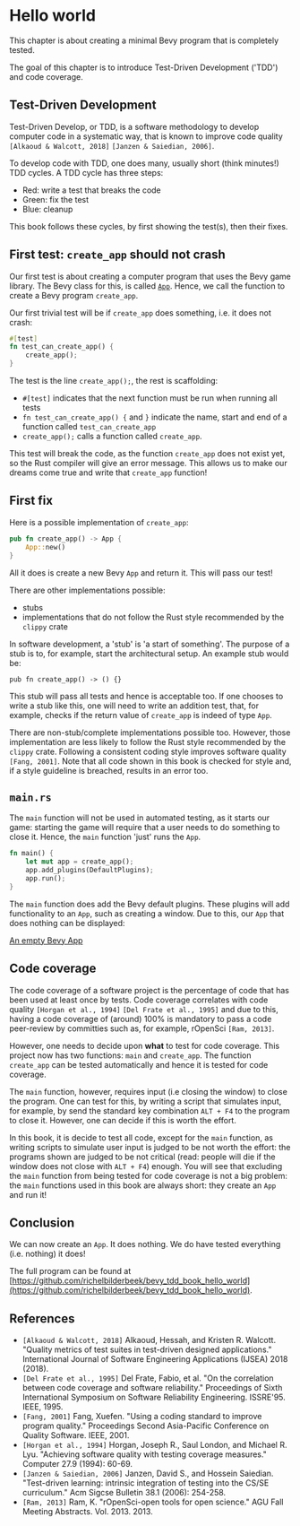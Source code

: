 # Hello world

This chapter is about creating a minimal Bevy program that is completely tested.

The goal of this chapter is to introduce Test-Driven Development ('TDD')
and code coverage.

## Test-Driven Development

Test-Driven Develop, or TDD, is a software methodology to develop
computer code in a systematic way,
that is known to improve code quality `[Alkaoud & Walcott, 2018]`
`[Janzen & Saiedian, 2006]`.

To develop code with TDD, one does many, usually short (think minutes!)
TDD cycles. A TDD cycle has three steps:

- Red: write a test that breaks the code
- Green: fix the test
- Blue: cleanup

This book follows these cycles, by first showing the test(s),
then their fixes.

## First test: `create_app` should not crash

Our first test is about creating a computer program that uses the Bevy game library.
The Bevy class for this, is called [`App`](https://docs.rs/bevy/latest/bevy/app/struct.App.html).
Hence, we call the function to create a Bevy program `create_app`.

Our first trivial test will be if `create_app` does something,
i.e. it does not crash:

```rust
#[test]
fn test_can_create_app() {
    create_app();
}
```

The test is the line `create_app();`, the rest is scaffolding:

- `#[test]` indicates that the next function must be run when running all tests
- `fn test_can_create_app() {` and `}` indicate the name, start and end of
  a function called `test_can_create_app`
- `create_app();` calls a function called `create_app`.

This test will break the code, as the function `create_app` does not exist yet,
so the Rust compiler will give an error message.
This allows us to make our dreams come true and
write that `create_app` function!

## First fix

Here is a possible implementation of `create_app`:

```rust
pub fn create_app() -> App {
    App::new()
}
```

All it does is create a new Bevy `App` and return it.
This will pass our test!

There are other implementations possible:

- stubs
- implementations that do not follow the Rust style recommended by the `clippy` crate

In software development, a 'stub' is 'a start of something'. The
purpose of a stub is to, for example, start the architectural setup.
An example stub would be:

```text
pub fn create_app() -> () {}
```

This stub will pass all tests and hence is acceptable too.
If one chooses to write a stub like this,
one will need to write an addition test, that, for example, checks
if the return value of `create_app` is indeed of type `App`.

There are non-stub/complete implementations possible too.
However, those implementation are less likely to
follow the Rust style recommended by the `clippy` crate.
Following a consistent coding style improves software quality `[Fang, 2001]`.
Note that all code shown in this book is checked for style
and, if a style guideline is breached, results in an error too.

## `main.rs`

The `main` function will not be used in automated testing,
as it starts our game: starting the game
will require that a user needs to do something to close it.
Hence, the `main` function 'just' runs the `App`.

```rust
fn main() {
    let mut app = create_app();
    app.add_plugins(DefaultPlugins);
    app.run();
}
```

The `main` function does add the Bevy default plugins.
These plugins will add functionality to an `App`, such
as creating a window.
Due to this, our `App` that does nothing can be displayed:

[An empty Bevy App](hello_world.md)

## Code coverage

The code coverage of a software project is the percentage of code
that has been used at least once by tests.
Code coverage correlates with code quality `[Horgan et al., 1994]`
`[Del Frate et al., 1995]` and due to this,
having a code coverage of (around) 100%
is mandatory to pass a code peer-review by committies such as, for example,
rOpenSci `[Ram, 2013]`.

However, one needs to decide upon **what** to test for code coverage.
This project now has two functions: `main` and `create_app`.
The function `create_app` can be tested automatically and hence
it is tested for code coverage.

The `main` function, however, requires input (i.e closing the window)
to close the program.
One can test for this, by writing a script that simulates input,
for example, by send the standard key combination `ALT + F4`
to the program to close it.
However, one can decide if this is worth the effort.

In this book, it is decide to test all code, except for the `main` function,
as writing scripts to simulate user input is judged to be not worth the
effort: the programs shown are judged to be not critical
(read: people will die if the window does not close with `ALT + F4`)
enough. You will see that excluding the `main` function
from being tested for code coverage is not a big problem:
the `main` functions used in this book are always short:
they create an `App` and run it!

## Conclusion

We can now create an `App`. It does nothing.
We do have tested everything (i.e. nothing) it does!

The full program can be found at [https://github.com/richelbilderbeek/bevy_tdd_book_hello_world](https://github.com/richelbilderbeek/bevy_tdd_book_hello_world).

## References

- `[Alkaoud & Walcott, 2018]` Alkaoud, Hessah, and Kristen R. Walcott. "Quality metrics of test suites in test-driven designed applications." International Journal of Software Engineering Applications (IJSEA) 2018 (2018).
- `[Del Frate et al., 1995]` Del Frate, Fabio, et al. "On the correlation between code coverage and software reliability." Proceedings of Sixth International Symposium on Software Reliability Engineering. ISSRE'95. IEEE, 1995.
- `[Fang, 2001]` Fang, Xuefen. "Using a coding standard to improve program quality." Proceedings Second Asia-Pacific Conference on Quality Software. IEEE, 2001.
- `[Horgan et al., 1994]` Horgan, Joseph R., Saul London, and Michael R. Lyu. "Achieving software quality with testing coverage measures." Computer 27.9 (1994): 60-69.
- `[Janzen & Saiedian, 2006]` Janzen, David S., and Hossein Saiedian. "Test-driven learning: intrinsic integration of testing into the CS/SE curriculum." Acm Sigcse Bulletin 38.1 (2006): 254-258.
- `[Ram, 2013]` Ram, K. "rOpenSci-open tools for open science." AGU Fall Meeting Abstracts. Vol. 2013. 2013.
